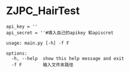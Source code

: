# ZJPC_HairTest

```
api_key = ''
api_secret = ''#填入自己的apikey 和apiscret
```

```
usage: main.py [-h] -f F

options:
  -h, --help  show this help message and exit
  -f F        输入文件夹路径
```

